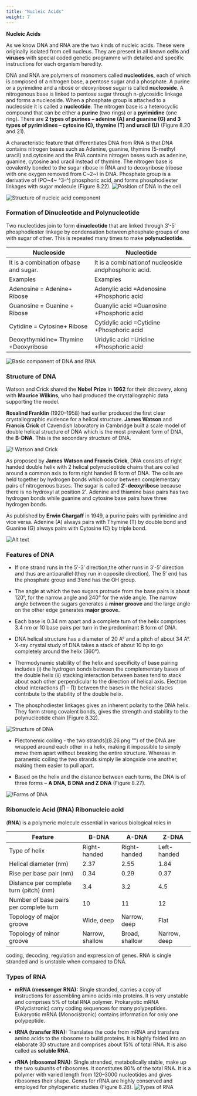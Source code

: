```yaml
---
title: "Nucleic Acids"
weight: 7
---
```


**Nucleic Acids** 

As we know DNA and RNA are the two kinds of nucleic acids. These were originally isolated from cell nucleus. They are present in all known **cells** and **viruses** with special coded genetic programme with detailed and specific instructions for each organism heredity.

DNA and RNA are polymers of monomers called **nucleotides**, each of which is composed of a nitrogen base, a pentose sugar and a phosphate. A purine or a pyrimidine and a ribose or deoxyribose sugar is called **nucleoside**. A nitrogenous base is linked to pentose sugar through n-glycosidic linkage and forms a nucleoside. When a phosphate group is attached to a nucleoside it is called a **nucleotide**. The nitrogen base is a heterocyclic compound that can be either a **purine** (two rings) or a **pyrimidine** (one ring). There are **2 types of purines – adenine (A) and guanine (G) and 3 types of pyrimidines – cytosine (C), thymine (T) and uracil (U)** (Figure 8.20 and 21).

A characteristic feature that differentiates DNA from RNA is that DNA contains nitrogen bases such as Adenine, guanine, thymine (5-methyl uracil) and cytosine and the RNA contains nitrogen bases such as adenine, guanine, cytosine and uracil instead of thymine. The nitrogen base is covalently bonded to the sugar ribose in RNA and to deoxyribose (ribose with one oxygen removed from C~2~) in DNA. Phosphate group is a derivative of (PO~4~ ^3-^) phosphoric acid, and forms phosphodiester linkages with sugar molecule (Figure 8.22).
![Position of DNA in the cell](8.30.png)

![Structure of nucleic acid component](8.29.png)

### Formation of Dinucleotide and Polynucleotide

Two nucleotides join to form **dinucleotide** that are linked through 3′-5′ phosphodiester linkage by condensation between phosphate groups of one with sugar of other. This is repeated many times to make **polynucleotide**.

| Nucleoside                            | Nucleotide                                           |
| ------------------------------------- | ---------------------------------------------------- |
| It is a combination ofbase and sugar. | It is a combinationof nucleoside andphosphoric acid. |
| Examples                              | Examples                                             |
| Adenosine = Adenine+ Ribose           | Adenylic acid =Adenosine +Phosphoric acid            |
| Guanosine = Guanine + Ribose          | Guanylic acid =Guanosine +Phosphoric acid            |
| Cytidine = Cytosine+ Ribose           | Cytidylic acid =Cytidine +Phosphoric acid            |
| Deoxythymidine= Thymine +Deoxyribose  | Uridylic acid =Uridine +Phosphoric acid              |

![Basic component of DNA and RNA](8.31.png)

### Structure of DNA

Watson and Crick shared the **Nobel Prize** in **1962** for their discovery, along with **Maurice Wilkins**, who had produced the crystallographic data supporting the model.

**Rosalind Franklin** (1920–1958) had earlier produced the first clear crystallographic evidence for a helical structure. **James Watson** and **Francis Crick** of Cavendish laboratory in Cambridge built a scale model of double helical structure of DNA which is the most prevalent form of DNA, the **B-DNA**. This is the secondary structure of DNA.

![! Watson and Crick](8.32.png)

As proposed by **James Watson and Francis Crick**, DNA consists of right handed double helix with 2 helical polynucleotide chains that are coiled around a common axis to form right handed B form of DNA. The coils are held together by hydrogen bonds which occur between complementary pairs of nitrogenous bases. The sugar is called **2**′**\-deoxyribose** because there is no hydroxyl at position 2′. Adenine and thiamine base pairs has two hydrogen bonds while guanine and cytosine base pairs have three hydrogen bonds.

As published by **Erwin Chargaff** in 1949, a purine pairs with pyrimidine and vice versa. Adenine (A) always pairs with Thymine (T) by double bond and Guanine (G) always pairs with Cytosine (C) by triple bond.

![Alt text](8.33.png)

### Features of DNA

- If one strand runs in the 5′-3′ direction,the other runs in 3′-5′ direction and thus are antiparallel (they run in opposite direction). The 5′ end has the phosphate group and 3’end has the OH group.

- The angle at which the two sugars protrude from the base pairs is about 120°, for the narrow angle and 240° for the wide angle. The narrow angle between the sugars generates a **minor groove** and the large angle on the other edge generates **major groove.**

- Each base is 0.34 nm apart and a complete turn of the helix comprises 3.4 nm or 10 base pairs per turn in the predominant B form of DNA.

- DNA helical structure has a diameter of 20 A° and a pitch of about 34 A°. X-ray crystal study of DNA takes a stack of about 10 bp to go completely around the helix (360°).

- Thermodynamic stability of the helix and specificity of base pairing includes (i) the hydrogen bonds between the complementary bases of the double helix (ii) stacking interaction between bases tend to stack about each other perpendicular to the direction of helical axis. Electron cloud interactions (∏ – ∏) between the bases in the helical stacks contribute to the stability of the double helix.

- The phosphodiester linkages gives an inherent polarity to the DNA helix. They form strong covalent bonds, gives the strength and stability to the polynucleotide chain (Figure 8.32).

![Structure of DNA](8.34.png)

- Plectonemic coiling - the two strands](8.26.png "") of the DNA are wrapped around each other in a helix, making it impossible to simply move them apart without breaking the entire structure. Whereas in paranemic coiling the two strands simply lie alongside one another, making them easier to pull apart.

- Based on the helix and the distance between each turns, the DNA is of three forms – **A DNA, B DNA and Z DNA** (Figure 8.27).

![!Forms of DNA](8.35.png)

### Ribonucleic Acid (RNA) Ribonucleic acid

(**RNA**) is a polymeric molecule essential in various biological roles in

| Feature                                 | B-DNA           | A-DNA          | Z-DNA        |
| --------------------------------------- | --------------- | -------------- | ------------ |
| Type of helix                           | Right-handed    | Right-handed   | Left-handed  |
| Helical diameter (nm)                   | 2.37            | 2.55           | 1.84         |
| Rise per base pair (nm)                 | 0.34            | 0.29           | 0.37         |
| Distance per complete turn (pitch) (nm) | 3.4             | 3.2            | 4.5          |
| Number of base pairs per complete turn  | 10              | 11             | 12           |
| Topology of major groove                | Wide, deep      | Narrow, deep   | Flat         |
| Topology of minor groove                | Narrow, shallow | Broad, shallow | Narrow, deep |

coding, decoding, regulation and expression of genes. RNA is single stranded and is unstable when compared to DNA.

### Types of RNA

- **mRNA (messenger RNA):** Single stranded, carries a copy of instructions for assembling amino acids into proteins. It is very unstable and comprises 5% of total RNA polymer. Prokaryotic mRNA (Polycistronic) carry coding sequences for many polypeptides. Eukaryotic mRNA (Monocistronic) contains information for only one polypeptide.

- **tRNA (transfer RNA):** Translates the code from mRNA and transfers amino acids to the ribosome to build proteins. It is highly folded into an elaborate 3D structure and comprises about 15% of total RNA. It is also called as **soluble RNA**.

- **rRNA (ribosomal RNA):** Single stranded, metabolically stable, make up the two subunits of ribosomes. It constitutes 80% of the total RNA. It is a polymer with varied length from 120–3000 nucleotides and gives ribosomes their shape. Genes for rRNA are highly conserved and employed for phylogenetic studies (Figure 8.28).
  ![Types of RNA](8.36.png)
